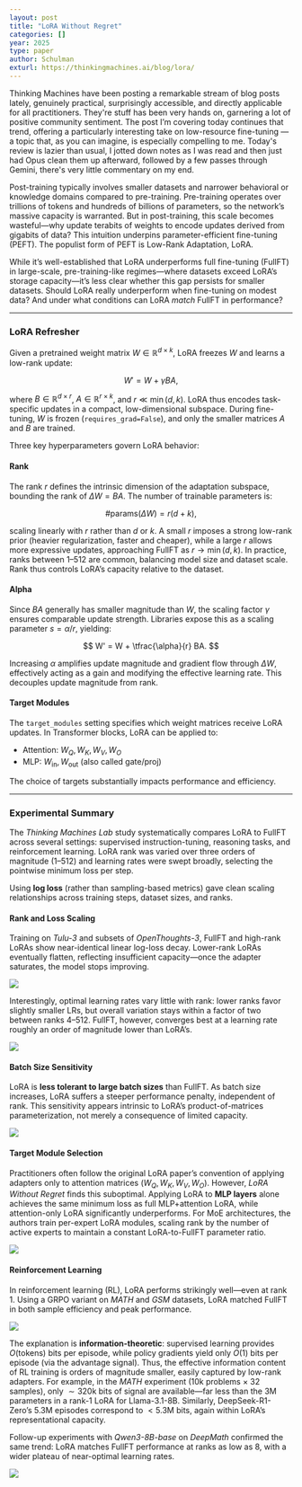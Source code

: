 ```yaml
---
layout: post
title: "LoRA Without Regret"
categories: []
year: 2025
type: paper
author: Schulman
exturl: https://thinkingmachines.ai/blog/lora/
---
```

Thinking Machines have been posting a remarkable stream of blog posts lately, genuinely practical, surprisingly accessible, and directly applicable for all practitioners. They're stuff has been very hands on, garnering a lot of positive community sentiment. The post I’m covering today continues that trend, offering a particularly interesting take on low-resource fine-tuning — a topic that, as you can imagine, is especially compelling to me. Today's review is lazier than usual, I jotted down notes as I was read and then just had Opus clean them up afterward, followed by a few passes through Gemini, there's very little commentary on my end.

Post-training typically involves smaller datasets and narrower behavioral or knowledge domains compared to pre-training. Pre-training operates over trillions of tokens and hundreds of billions of parameters, so the network’s massive capacity is warranted. But in post-training, this scale becomes wasteful—why update terabits of weights to encode updates derived from gigabits of data? This intuition underpins parameter-efficient fine-tuning (PEFT). The populist form of PEFT is Low-Rank Adaptation, LoRA.

While it’s well-established that LoRA underperforms full fine-tuning (FullFT) in large-scale, pre-training-like regimes—where datasets exceed LoRA’s storage capacity—it’s less clear whether this gap persists for smaller datasets. Should LoRA really underperform when fine-tuning on modest data? And under what conditions can LoRA *match* FullFT in performance?

---

### LoRA Refresher

Given a pretrained weight matrix $W \in \mathbb{R}^{d \times k}$, LoRA freezes $W$ and learns a low-rank update:

$$
W' = W + \gamma BA,
$$

where $B \in \mathbb{R}^{d \times r}$, $A \in \mathbb{R}^{r \times k}$, and $r \ll \min(d, k)$.
LoRA thus encodes task-specific updates in a compact, low-dimensional subspace. During fine-tuning, $W$ is frozen (`requires_grad=False`), and only the smaller matrices $A$ and $B$ are trained.

Three key hyperparameters govern LoRA behavior:

#### **Rank**

The rank $r$ defines the intrinsic dimension of the adaptation subspace, bounding the rank of $\Delta W = BA$. The number of trainable parameters is:

$$
\#\text{params}(\Delta W) = r(d + k),
$$

scaling linearly with $r$ rather than $d$ or $k$.
A small $r$ imposes a strong low-rank prior (heavier regularization, faster and cheaper), while a large $r$ allows more expressive updates, approaching FullFT as $r \to \min(d,k)$. In practice, ranks between 1–512 are common, balancing model size and dataset scale. Rank thus controls LoRA’s capacity relative to the dataset.

#### **Alpha**

Since $BA$ generally has smaller magnitude than $W$, the scaling factor $\gamma$ ensures comparable update strength.
Libraries expose this as a scaling parameter $s = \alpha / r$, yielding:

$$
W' = W + \tfrac{\alpha}{r} BA.
$$

Increasing $\alpha$ amplifies update magnitude and gradient flow through $\Delta W$, effectively acting as a gain and modifying the effective learning rate. This decouples update magnitude from rank.

#### **Target Modules**

The `target_modules` setting specifies which weight matrices receive LoRA updates. In Transformer blocks, LoRA can be applied to:

* Attention: $W_Q, W_K, W_V, W_O$
* MLP: $W_{\text{in}}, W_{\text{out}}$ (also called gate/proj)

The choice of targets substantially impacts performance and efficiency.

---

### Experimental Summary

The *Thinking Machines Lab* study systematically compares LoRA to FullFT across several settings: supervised instruction-tuning, reasoning tasks, and reinforcement learning. LoRA rank was varied over three orders of magnitude (1–512) and learning rates were swept broadly, selecting the pointwise minimum loss per step.

Using **log loss** (rather than sampling-based metrics) gave clean scaling relationships across training steps, dataset sizes, and ranks.

#### **Rank and Loss Scaling**

Training on *Tulu-3* and subsets of *OpenThoughts-3*, FullFT and high-rank LoRAs show near-identical linear log-loss decay. Lower-rank LoRAs eventually flatten, reflecting insufficient capacity—once the adapter saturates, the model stops improving.

![](/images/lora1.png)

Interestingly, optimal learning rates vary little with rank: lower ranks favor slightly smaller LRs, but overall variation stays within a factor of two between ranks 4–512. FullFT, however, converges best at a learning rate roughly an order of magnitude lower than LoRA’s.

![](/images/lora2.png)

#### **Batch Size Sensitivity**

LoRA is **less tolerant to large batch sizes** than FullFT. As batch size increases, LoRA suffers a steeper performance penalty, independent of rank. This sensitivity appears intrinsic to LoRA’s product-of-matrices parameterization, not merely a consequence of limited capacity.

![](/images/lora3.png)

#### **Target Module Selection**

Practitioners often follow the original LoRA paper’s convention of applying adapters only to attention matrices ($W_Q, W_K, W_V, W_O$).
However, *LoRA Without Regret* finds this suboptimal. Applying LoRA to **MLP layers** alone achieves the same minimum loss as full MLP+attention LoRA, while attention-only LoRA significantly underperforms. For MoE architectures, the authors train per-expert LoRA modules, scaling rank by the number of active experts to maintain a constant LoRA-to-FullFT parameter ratio.

![](/images/lora4.png)

#### **Reinforcement Learning**

In reinforcement learning (RL), LoRA performs strikingly well—even at rank 1. Using a GRPO variant on *MATH* and *GSM* datasets, LoRA matched FullFT in both sample efficiency and peak performance.

![](/images/lora5.png)

The explanation is **information-theoretic**: supervised learning provides $O(\text{tokens})$ bits per episode, while policy gradients yield only $O(1)$ bits per episode (via the advantage signal). Thus, the effective information content of RL training is orders of magnitude smaller, easily captured by low-rank adapters.
For example, in the *MATH* experiment (10k problems × 32 samples), only $\sim 320\text{k}$ bits of signal are available—far less than the 3M parameters in a rank-1 LoRA for Llama-3.1-8B. Similarly, DeepSeek-R1-Zero’s 5.3M episodes correspond to $<5.3\text{M}$ bits, again within LoRA’s representational capacity.

Follow-up experiments with *Qwen3-8B-base* on *DeepMath* confirmed the same trend: LoRA matches FullFT performance at ranks as low as 8, with a wider plateau of near-optimal learning rates.

![](/images/lora6.png)